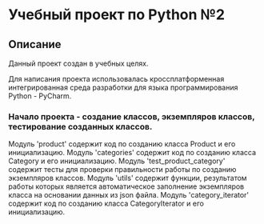 # Учебный проект по Python №2

## Описание

Данный проект создан в учебных целях. 

Для написания проекта использовалась кроссплатформенная интегрированная среда разработки для языка программирования Python - PyCharm.

### Начало проекта - создание классов, экземпляров классов, тестирование созданных классов.

Модуль 'product' содержит код по созданию класса Product и его инициализацию.
Модуль 'categories' содержит код по созданию класса Category и его инициализацию.
Модуль 'test_product_category' содержит тесты для проверки правильности работы по созданию экземпляров классов.
Модуль 'utils' содержит функции, результатом работы которых является автоматическое заполнение экземпляров класса на основании данных из json файла.
Модуль 'category_iterator' содержит код по созданию класса CategoryIterator и его инициализацию.
